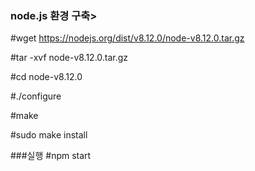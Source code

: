 


### node.js 환경 구축>  


#wget https://nodejs.org/dist/v8.12.0/node-v8.12.0.tar.gz

#tar -xvf node-v8.12.0.tar.gz

#cd node-v8.12.0

#./configure

#make

#sudo make install


###실행
#npm start 


